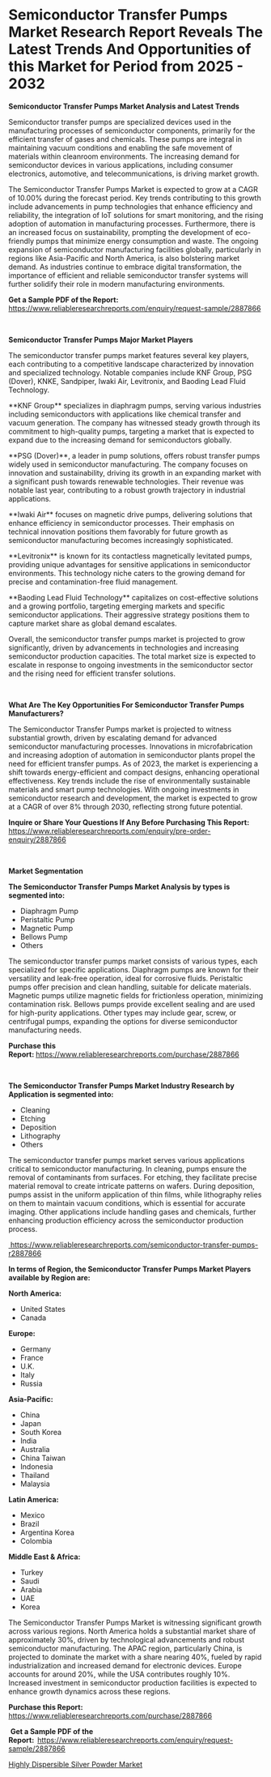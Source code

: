 <p><h1>Semiconductor Transfer Pumps Market Research Report Reveals The Latest Trends And Opportunities of this Market for Period from 2025 - 2032</h1></p><p><strong>Semiconductor Transfer Pumps Market Analysis and Latest Trends</strong></p>
<p><p>Semiconductor transfer pumps are specialized devices used in the manufacturing processes of semiconductor components, primarily for the efficient transfer of gases and chemicals. These pumps are integral in maintaining vacuum conditions and enabling the safe movement of materials within cleanroom environments. The increasing demand for semiconductor devices in various applications, including consumer electronics, automotive, and telecommunications, is driving market growth.</p><p>The Semiconductor Transfer Pumps Market is expected to grow at a CAGR of 10.00% during the forecast period. Key trends contributing to this growth include advancements in pump technologies that enhance efficiency and reliability, the integration of IoT solutions for smart monitoring, and the rising adoption of automation in manufacturing processes. Furthermore, there is an increased focus on sustainability, prompting the development of eco-friendly pumps that minimize energy consumption and waste. The ongoing expansion of semiconductor manufacturing facilities globally, particularly in regions like Asia-Pacific and North America, is also bolstering market demand. As industries continue to embrace digital transformation, the importance of efficient and reliable semiconductor transfer systems will further solidify their role in modern manufacturing environments.</p></p>
<p><strong>Get a Sample PDF of the Report:&nbsp;</strong> <a href="https://www.reliableresearchreports.com/enquiry/request-sample/2887866?utm_campaign=3110&utm_medium=2&utm_source=Github&utm_content=ia&utm_term=14032025&utm_id=semiconductor-transfer-pumps">https://www.reliableresearchreports.com/enquiry/request-sample/2887866</a></p>
<p>&nbsp;</p>
<p><strong>Semiconductor Transfer Pumps Major Market Players</strong></p>
<p><p>The semiconductor transfer pumps market features several key players, each contributing to a competitive landscape characterized by innovation and specialized technology. Notable companies include KNF Group, PSG (Dover), KNKE, Sandpiper, Iwaki Air, Levitronix, and Baoding Lead Fluid Technology.</p><p>**KNF Group** specializes in diaphragm pumps, serving various industries including semiconductors with applications like chemical transfer and vacuum generation. The company has witnessed steady growth through its commitment to high-quality pumps, targeting a market that is expected to expand due to the increasing demand for semiconductors globally.</p><p>**PSG (Dover)**, a leader in pump solutions, offers robust transfer pumps widely used in semiconductor manufacturing. The company focuses on innovation and sustainability, driving its growth in an expanding market with a significant push towards renewable technologies. Their revenue was notable last year, contributing to a robust growth trajectory in industrial applications.</p><p>**Iwaki Air** focuses on magnetic drive pumps, delivering solutions that enhance efficiency in semiconductor processes. Their emphasis on technical innovation positions them favorably for future growth as semiconductor manufacturing becomes increasingly sophisticated.</p><p>**Levitronix** is known for its contactless magnetically levitated pumps, providing unique advantages for sensitive applications in semiconductor environments. This technology niche caters to the growing demand for precise and contamination-free fluid management.</p><p>**Baoding Lead Fluid Technology** capitalizes on cost-effective solutions and a growing portfolio, targeting emerging markets and specific semiconductor applications. Their aggressive strategy positions them to capture market share as global demand escalates.</p><p>Overall, the semiconductor transfer pumps market is projected to grow significantly, driven by advancements in technologies and increasing semiconductor production capacities. The total market size is expected to escalate in response to ongoing investments in the semiconductor sector and the rising need for efficient transfer solutions.</p></p>
<p>&nbsp;</p>
<p><strong>What Are The Key Opportunities For Semiconductor Transfer Pumps Manufacturers?</strong></p>
<p><p>The Semiconductor Transfer Pumps market is projected to witness substantial growth, driven by escalating demand for advanced semiconductor manufacturing processes. Innovations in microfabrication and increasing adoption of automation in semiconductor plants propel the need for efficient transfer pumps. As of 2023, the market is experiencing a shift towards energy-efficient and compact designs, enhancing operational effectiveness. Key trends include the rise of environmentally sustainable materials and smart pump technologies. With ongoing investments in semiconductor research and development, the market is expected to grow at a CAGR of over 8% through 2030, reflecting strong future potential.</p></p>
<p><strong>Inquire or Share Your Questions If Any Before Purchasing This Report:</strong> <a href="https://www.reliableresearchreports.com/enquiry/pre-order-enquiry/2887866?utm_campaign=3110&utm_medium=2&utm_source=Github&utm_content=ia&utm_term=14032025&utm_id=semiconductor-transfer-pumps">https://www.reliableresearchreports.com/enquiry/pre-order-enquiry/2887866</a></p>
<p>&nbsp;</p>
<p><strong>Market Segmentation</strong></p>
<p><strong>The Semiconductor Transfer Pumps Market Analysis by types is segmented into:</strong></p>
<p><ul><li>Diaphragm Pump</li><li>Peristaltic Pump</li><li>Magnetic Pump</li><li>Bellows Pump</li><li>Others</li></ul></p>
<p><p>The semiconductor transfer pumps market consists of various types, each specialized for specific applications. Diaphragm pumps are known for their versatility and leak-free operation, ideal for corrosive fluids. Peristaltic pumps offer precision and clean handling, suitable for delicate materials. Magnetic pumps utilize magnetic fields for frictionless operation, minimizing contamination risk. Bellows pumps provide excellent sealing and are used for high-purity applications. Other types may include gear, screw, or centrifugal pumps, expanding the options for diverse semiconductor manufacturing needs.</p></p>
<p><strong>Purchase this Report:&nbsp;</strong><a href="https://www.reliableresearchreports.com/purchase/2887866?utm_campaign=3110&utm_medium=2&utm_source=Github&utm_content=ia&utm_term=14032025&utm_id=semiconductor-transfer-pumps">https://www.reliableresearchreports.com/purchase/2887866</a></p>
<p>&nbsp;</p>
<p><strong>The Semiconductor Transfer Pumps Market Industry Research by Application is segmented into:</strong></p>
<p><ul><li>Cleaning</li><li>Etching</li><li>Deposition</li><li>Lithography</li><li>Others</li></ul></p>
<p><p>The semiconductor transfer pumps market serves various applications critical to semiconductor manufacturing. In cleaning, pumps ensure the removal of contaminants from surfaces. For etching, they facilitate precise material removal to create intricate patterns on wafers. During deposition, pumps assist in the uniform application of thin films, while lithography relies on them to maintain vacuum conditions, which is essential for accurate imaging. Other applications include handling gases and chemicals, further enhancing production efficiency across the semiconductor production process.</p></p>
<p><a href="https://www.reliableresearchreports.com/semiconductor-transfer-pumps-r2887866?utm_campaign=3110&utm_medium=2&utm_source=Github&utm_content=ia&utm_term=14032025&utm_id=semiconductor-transfer-pumps">&nbsp;https://www.reliableresearchreports.com/semiconductor-transfer-pumps-r2887866</a></p>
<p><strong>In terms of Region, the Semiconductor Transfer Pumps Market Players available by Region are:</strong></p>
<p>
    <p> <strong> North America: </strong>
        <ul>
            <li>United States</li>
            <li>Canada</li>
        </ul>
        </p> 
    <p> <strong> Europe: </strong>
        <ul>
            <li>Germany</li>
            <li>France</li>
            <li>U.K.</li>
            <li>Italy</li>
            <li>Russia</li>
        </ul>
        </p> 
    <p> <strong> Asia-Pacific: </strong>
        <ul>
            <li>China</li>
            <li>Japan</li>
            <li>South Korea</li>
            <li>India</li>
            <li>Australia</li>
            <li>China Taiwan</li>
            <li>Indonesia</li>
            <li>Thailand</li>
            <li>Malaysia</li>
        </ul>
        </p> 
    <p> <strong> Latin America: </strong>
        <ul>
            <li>Mexico</li>
            <li>Brazil</li>
            <li>Argentina Korea</li>
            <li>Colombia</li>
        </ul>
        </p> 
    <p> <strong> Middle East & Africa: </strong>
        <ul>
            <li>Turkey</li>
            <li>Saudi</li>
            <li>Arabia</li>
            <li>UAE</li>
            <li>Korea</li>
        </ul>
    </p>
    </p>
<p><p>The Semiconductor Transfer Pumps Market is witnessing significant growth across various regions. North America holds a substantial market share of approximately 30%, driven by technological advancements and robust semiconductor manufacturing. The APAC region, particularly China, is projected to dominate the market with a share nearing 40%, fueled by rapid industrialization and increased demand for electronic devices. Europe accounts for around 20%, while the USA contributes roughly 10%. Increased investment in semiconductor production facilities is expected to enhance growth dynamics across these regions.</p></p>
<p><strong>Purchase this Report: </strong><a href="https://www.reliableresearchreports.com/purchase/2887866?utm_campaign=3110&utm_medium=2&utm_source=Github&utm_content=ia&utm_term=14032025&utm_id=semiconductor-transfer-pumps">https://www.reliableresearchreports.com/purchase/2887866</a></p>
<p>&nbsp;<strong>Get a Sample PDF of the Report:&nbsp;&nbsp;</strong><a href="https://www.reliableresearchreports.com/enquiry/request-sample/2887866?utm_campaign=3110&utm_medium=2&utm_source=Github&utm_content=ia&utm_term=14032025&utm_id=semiconductor-transfer-pumps">https://www.reliableresearchreports.com/enquiry/request-sample/2887866</a></p>
<p><strong></strong></p>
<p><p><a href="https://github.com/sefathlehki/Market-Research-Report-List-1/blob/main/highly-dispersible-silver-powder-market.md?utm_campaign=3110&utm_medium=2&utm_source=Github&utm_content=ia&utm_term=14032025&utm_id=semiconductor-transfer-pumps">Highly Dispersible Silver Powder Market</a></p></p>